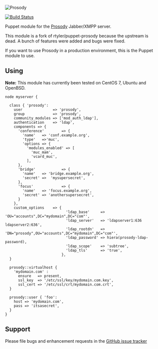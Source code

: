 ![Prosody](http://prosody.im/prosody.png)

[![Build Status](https://travis-ci.org/mayflower/puppet-prosody.svg?branch=master)](https://travis-ci.org/mayflower/puppet-prosody)

Puppet module for the [Prosody](http://prosody.im/) Jabber/XMPP server.

This module is a fork of rtyler/puppet-prosody because the upstream is dead. A
bunch of features were added and bugs were fixed.

If you want to use Prosody in a production environment, this is the Puppet
module to use.

## Using

**Note:** This module has currently been tested on CentOS 7, Ubuntu and OpenBSD.

```puppet
node myserver {

  class { 'prosody':
    user              => 'prosody',
    group             => 'prosody',
    community_modules => ['mod_auth_ldap'],
    authentication    => 'ldap',
    components => {
      'conference'        => {
        'name'   => 'conf.example.org',
        'type'   =>'muc',
        'options => {
          'modules_enabled' => [
            'muc_mam',
            'vcard_muc',
          ],
      },
      'bridge'            => {
        'name'   => 'bridge.example.org',
        'secret' =>  'mysupersecret',
      },
      'focus'             => {
        'name'   => 'focus.example.org',
        'secret' => 'anothersupersecret',
      }
    },
    custom_options    => {
                            'ldap_base'     => 'OU="accounts",DC="mydomain",DC="com"',
                            'ldap_server'   => 'ldapserver1:636 ldapserver2:636',
                            'ldap_rootdn'   => 'DN="prosody",OU="accounts",DC="mydomain",DC="com"',
                            'ldap_password' => hiera(prosody-ldap-password),
                            'ldap_scope'    => 'subtree',
                            'ldap_tls'      => 'true',
                          },
  }

  prosody::virtualhost {
    'mydomain.com' :
      ensure   => present,
      ssl_key  => '/etc/ssl/key/mydomain.com.key',
      ssl_cert => '/etc/ssl/crt/mydomain.com.crt',
  }

  prosody::user { 'foo':
    host => 'mydomain.com',
    pass => 'itsasecret',
  }
}
```

## Support

Please file bugs and enhancement requests in the [GitHub issue tracker](https://github.com/mayflower/puppet-prosody/issues)

